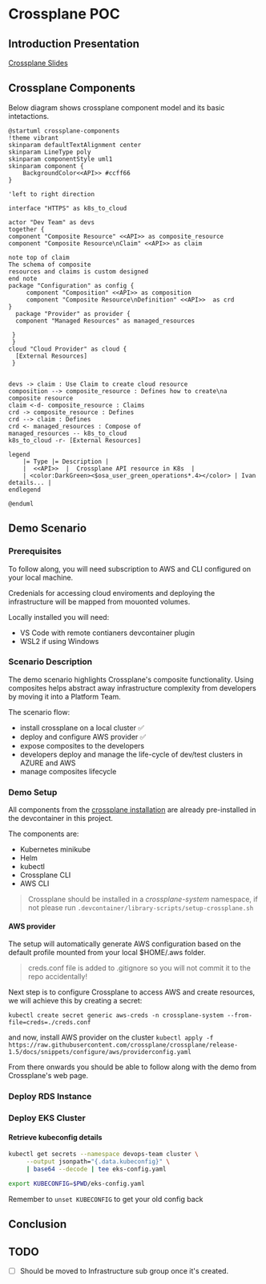 # Crossplane POC

## Introduction Presentation

[Crossplane Slides](https://slides.com/decoder/crossplane)

## Crossplane Components

Below diagram shows crossplane component model and its basic intetactions.

```plantuml
@startuml crossplane-components
!theme vibrant
skinparam defaultTextAlignment center
skinparam LineType poly
skinparam componentStyle uml1
skinparam component {
    BackgroundColor<<API>> #ccff66
}

'left to right direction

interface "HTTPS" as k8s_to_cloud

actor "Dev Team" as devs
together {
component "Composite Resource" <<API>> as composite_resource
component "Composite Resource\nClaim" <<API>> as claim

note top of claim
The schema of composite
resources and claims is custom designed
end note
package "Configuration" as config {
     component "Composition" <<API>> as composition
     component "Composite Resource\nDefinition" <<API>>  as crd
}
  package "Provider" as provider {
  component "Managed Resources" as managed_resources

 }
 }
cloud "Cloud Provider" as cloud {
  [External Resources]
 }


devs -> claim : Use Claim to create cloud resource
composition --> composite_resource : Defines how to create\na composite resource
claim <-d- composite_resource : Claims
crd -> composite_resource : Defines
crd --> claim : Defines
crd <- managed_resources : Compose of
managed_resources -- k8s_to_cloud
k8s_to_cloud -r- [External Resources]

legend
    |= Type |= Description |
    |  <<API>>  |  Crossplane API resource in K8s  |
    | <color:DarkGreen><$osa_user_green_operations*.4></color> | Ivan details... |
endlegend

@enduml
```

## Demo Scenario

### Prerequisites

To follow along, you will need subscription to AWS and CLI configured on your local machine.

Credenials for accessing cloud enviroments and deploying the infrastructure will be mapped from mouonted volumes.

Locally installed you will need:

- VS Code with remote contianers devcontainer plugin
- WSL2 if using Windows

### Scenario Description

The demo scenario highlights Crossplane's composite functionality. Using composites helps abstract away infrastructure complexity from developers by moving it into a Platform Team.

The scenario flow:

- install crossplane on a local cluster :white_check_mark:
- deploy and configure AWS provider :white_check_mark:
- expose composites to the developers
- developers deploy and manage the life-cycle of dev/test clusters in AZURE and AWS
- manage composites lifecycle

### Demo Setup

All components from the [crossplane installation](https://crossplane.io/docs/v1.5/getting-started/install-configure.html#install-crossplane) are already pre-installed in the devcontainer in this project.

The components are:

- Kubernetes minikube
- Helm
- kubectl
- Crossplane CLI
- AWS CLI

> Crossplane should be installed in a _crossplane-system_ namespace, if not please run `.devcontainer/library-scripts/setup-crossplane.sh`

#### AWS provider

The setup will automatically generate AWS configuration based on the default profile mounted from your local $HOME/.aws folder.

> creds.conf file is added to .gitignore so you will not commit it to the repo accidentally!

Next step is to configure Crossplane to access AWS and create resources, we will achieve this by creating a secret:

`kubectl create secret generic aws-creds -n crossplane-system --from-file=creds=./creds.conf`

and now, install AWS provider on the cluster `kubectl apply -f https://raw.githubusercontent.com/crossplane/crossplane/release-1.5/docs/snippets/configure/aws/providerconfig.yaml`

From there onwards you should be able to follow along with the demo from Crossplane's web page.

### Deploy RDS Instance

### Deploy EKS Cluster

#### Retrieve kubeconfig details

```bash
kubectl get secrets --namespace devops-team cluster \
     --output jsonpath="{.data.kubeconfig}" \
     | base64 --decode | tee eks-config.yaml

export KUBECONFIG=$PWD/eks-config.yaml
```

Remember to `unset KUBECONFIG` to get your old config back

## Conclusion

## TODO

- [ ] Should be moved to Infrastructure sub group once it's created.
